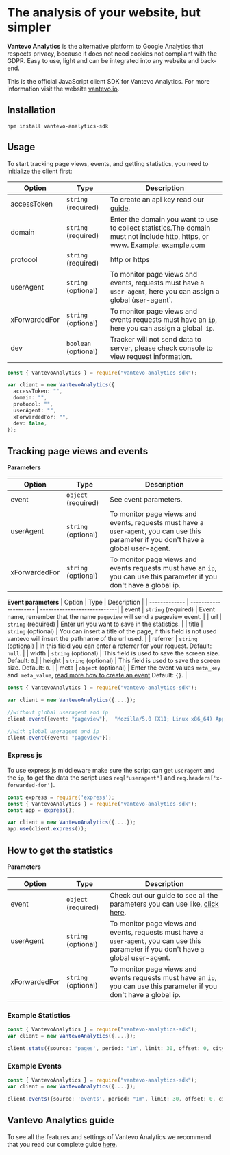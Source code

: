 # The analysis of your website, but simpler

**Vantevo Analytics** is the alternative platform to Google Analytics that respects privacy, because it does not need cookies not compliant with the GDPR. Easy to use, light and can be integrated into any website and back-end.

This is the official JavaScript client SDK for Vantevo Analytics. For more information visit the website [vantevo.io](https://vantevo.io).

## Installation

`npm install vantevo-analytics-sdk`

## Usage

To start tracking page views, events, and getting statistics, you need to initialize the client first:

| Option        | Type                 | Description                                                                                                                  |
| ------------- | -------------------- | ---------------------------------------------------------------------------------------------------------------------------- |
| accessToken   | `string` (required)  | To create an api key read our [guide](https://vantevo.io/docs/account/impostazioni).                                         |
| domain        | `string` (required)  | Enter the domain you want to use to collect statistics.The domain must not include http, https, or www. Example: example.com |
| protocol      | `string` (required)  | http or https                                                                                                                |
| userAgent     | `string` (optional)  | To monitor page views and events, requests must have a `user-agent`, here you can assign a global ùser-agent`.               |
| xForwardedFor | `string` (optional)  | To monitor page views and events requests must have an `ip`, here you can assign a global` ip`.                              |
| dev           | `boolean` (optional) | Tracker will not send data to server, please check console to view request information.                                      |

```ts
const { VantevoAnalytics } = require("vantevo-analytics-sdk");

var client = new VantevoAnalytics({
  accessToken: "",
  domain: "",
  protocol: "",
  userAgent: "",
  xForwardedFor: "",
  dev: false,
});
```

## Tracking page views and events

**Parameters**

| Option        | Type                | Description                                                                                                                            |
| ------------- | ------------------- | -------------------------------------------------------------------------------------------------------------------------------------- |
| event         | `object` (required) | See event parameters.                                                                                                                  |
| userAgent     | `string` (optional) | To monitor page views and events, requests must have a `user-agent`, you can use this parameter if you don't have a global user-agent. |
| xForwardedFor | `string` (optional) | To monitor page views and events requests must have an `ip`, you can use this parameter if you don't have a global ip.                 |

**Event parameters**
| Option | Type | Description |
| ------------- | --------------------- | ----------------------------|
| event | `string` (required) | Event name, remember that the name `pageview` will send a pageview event. |
| url | `string` (required) | Enter url you want to save in the statistics. |
| title | `string` (optional) | You can insert a title of the page, if this field is not used vantevo will insert the pathname of the url used. |
| referrer | `string` (optional) | In this field you can enter a referrer for your request. Default: `null`. |
| width | `string` (optional) | This field is used to save the screen size. Default: `0`.|
| height | `string` (optional) | This field is used to save the screen size. Default: `0`. |
| meta | `object` (optional) | Enter the event values `meta_key` and` meta_value`, [read more how to create an event](https://vantevo.io/docs/come-creare-un-evento#evento) Default: `{}`. |

```ts
const { VantevoAnalytics } = require("vantevo-analytics-sdk");

var client = new VantevoAnalytics({....});

//without global useragent and ip
client.event({event: "pageview"},  "Mozilla/5.0 (X11; Linux x86_64) AppleWebKit/537.36 (KHTML, like Gecko) Chrome/51.0.2704.103 Safari/537.36", "92.16.12.2");

//with global useragent and ip
client.event({event: "pageview"});
```

### Express js

To use express js middleware make sure the script can get `useragent` and the `ip`, to get the data the script uses `req["useragent"]` and `req.headers['x-forwarded-for']`.

```ts
const express = require('express');
const { VantevoAnalytics } = require("vantevo-analytics-sdk");
const app = express();

var client = new VantevoAnalytics({....});
app.use(client.express());
```

## How to get the statistics

**Parameters**

| Option        | Type                | Description                                                                                                                              |
| ------------- | ------------------- | ---------------------------------------------------------------------------------------------------------------------------------------- |
| event         | `object` (required) | Check out our guide to see all the parameters you can use like, [click here](https://vantevo.io/docs/api-sdk/api-statistiche#parametri). |
| userAgent     | `string` (optional) | To monitor page views and events, requests must have a `user-agent`, you can use this parameter if you don't have a global user-agent.   |
| xForwardedFor | `string` (optional) | To monitor page views and events requests must have an `ip`, you can use this parameter if you don't have a global ip.                   |

### Example Statistics

```ts
const { VantevoAnalytics } = require("vantevo-analytics-sdk");
var client = new VantevoAnalytics({....});

client.stats({source: 'pages', period: "1m", limit: 30, offset: 0, city: "Rome", ....}).then(() => {}).catch(() => {});
```

### Example Events

```ts
const { VantevoAnalytics } = require("vantevo-analytics-sdk");
var client = new VantevoAnalytics({....});

client.events({source: 'events', period: "1m", limit: 30, offset: 0, city: "Rome", ....}).then(() => {}).catch(() => {});
```

## Vantevo Analytics guide

To see all the features and settings of Vantevo Analytics we recommend that you read our complete guide [here](https://vantevo.io/docs?utm_source=npm&utm_medium=vantevo-analytics-tracker).

